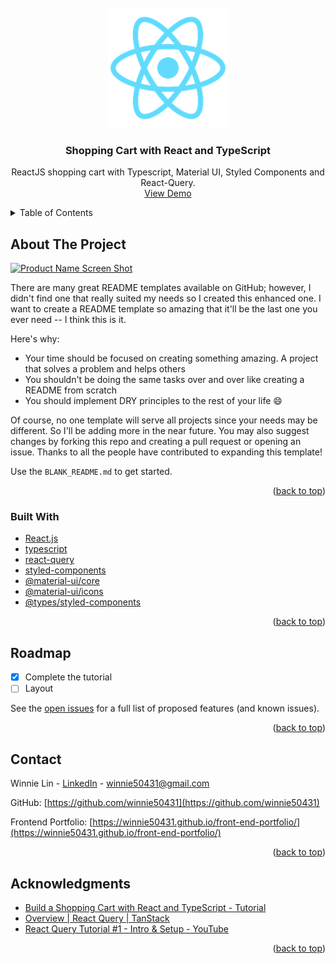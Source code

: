 <div id="top"></div>

<!-- PROJECT LOGO -->
<br />
<div align="center">

  <img src="./public/logo192.png" alt="react" />
  <h3 align="center">Shopping Cart with React and TypeScript</h3>

  <p align="center">
     ReactJS shopping cart with Typescript, Material UI, Styled Components and React-Query.
    <br />
    <a href="https://winnie50431.github.io/react-shopping-cart/">View Demo</a>
  </p>
</div>

<!-- TABLE OF CONTENTS -->
<details>
  <summary>Table of Contents</summary>
  <ol>
    <li>
      <a href="#about-the-project">About The Project</a>
      <ul>
        <li><a href="#built-with">Built With</a></li>
      </ul>
    </li>
    <li>
      <a href="#getting-started">Getting Started</a>
      <ul>
        <li><a href="#prerequisites">Prerequisites</a></li>
        <li><a href="#installation">Installation</a></li>
      </ul>
    </li>
    <li><a href="#usage">Usage</a></li>
    <li><a href="#roadmap">Roadmap</a></li>
    <li><a href="#contributing">Contributing</a></li>
    <li><a href="#license">License</a></li>
    <li><a href="#contact">Contact</a></li>
    <li><a href="#acknowledgments">Acknowledgments</a></li>
  </ol>
</details>

<!-- ABOUT THE PROJECT -->

## About The Project

[![Product Name Screen Shot][product-screenshot]](https://res.cloudinary.com/responsivebreakpoints/image/upload/c_scale,w_717/v1640420156/react-shopping-cart_whole_qiydwi.png)

There are many great README templates available on GitHub; however, I didn't find one that really suited my needs so I created this enhanced one. I want to create a README template so amazing that it'll be the last one you ever need -- I think this is it.

Here's why:

- Your time should be focused on creating something amazing. A project that solves a problem and helps others
- You shouldn't be doing the same tasks over and over like creating a README from scratch
- You should implement DRY principles to the rest of your life :smile:

Of course, no one template will serve all projects since your needs may be different. So I'll be adding more in the near future. You may also suggest changes by forking this repo and creating a pull request or opening an issue. Thanks to all the people have contributed to expanding this template!

Use the `BLANK_README.md` to get started.

<p align="right">(<a href="#top">back to top</a>)</p>

### Built With

- [React.js](https://reactjs.org/)
- [typescript]()
- [react-query](https://www.npmjs.com/package/react-query)
- [styled-components](https://www.npmjs.com/package/styled-components)
- [@material-ui/core](https://www.npmjs.com/package/@material-ui/core)
- [@material-ui/icons](https://www.npmjs.com/package/@material-ui/icons)
- [@types/styled-components](https://www.npmjs.com/package/@types/styled-components)

<p align="right">(<a href="#top">back to top</a>)</p>

<!-- ROADMAP -->

## Roadmap

- [x] Complete the tutorial
- [ ] Layout

See the [open issues](https://github.com/othneildrew/Best-README-Template/issues) for a full list of proposed features (and known issues).

<p align="right">(<a href="#top">back to top</a>)</p>

<!-- CONTACT -->

## Contact

Winnie Lin - [LinkedIn](https://www.linkedin.com/in/huei-ying-lin-5850a61aa/) - winnie50431@gmail.com

GitHub: [https://github.com/winnie50431](https://github.com/winnie50431)

Frontend Portfolio: [https://winnie50431.github.io/front-end-portfolio/](https://winnie50431.github.io/front-end-portfolio/)

<p align="right">(<a href="#top">back to top</a>)</p>

<!-- ACKNOWLEDGMENTS -->

## Acknowledgments

- [Build a Shopping Cart with React and TypeScript - Tutorial](https://www.youtube.com/watch?v=sfmL6bGbiN8&list=WL&index=3)
- [Overview | React Query | TanStack](https://react-query.tanstack.com/overview)
- [React Query Tutorial #1 - Intro & Setup - YouTube](https://www.youtube.com/watch?v=x1rQ61otgtU&list=PL4cUxeGkcC9jpi7Ptjl5b50p9gLjOFani&index=2)

<p align="right">(<a href="#top">back to top</a>)</p>

<!-- MARKDOWN LINKS & IMAGES -->
<!-- https://www.markdownguide.org/basic-syntax/#reference-style-links -->

[product-screenshot]: https://imgur.com/LtGmTaj
